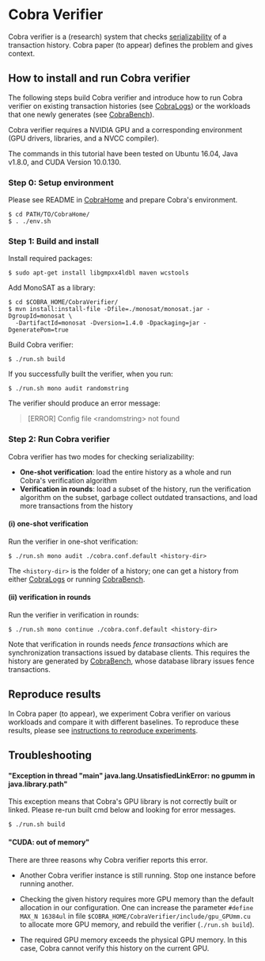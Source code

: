 # Cobra Verifier

Cobra verifier is a (research) system that checks [serializability](https://en.wikipedia.org/wiki/Serializability) of a transaction history. Cobra paper (to appear) defines the problem and gives context.

How to install and run Cobra verifier
---

The following steps build Cobra verifier and introduce how to run Cobra verifier on existing transaction histories (see [CobraLogs](https://github.com/DBCobra/CobraLogs)) or the workloads that one newly generates (see [CobraBench](https://github.com/DBCobra/CobraBench)).

Cobra verifier requires a NVIDIA GPU and a corresponding environment (GPU drivers, libraries, and a NVCC compiler). 

The commands in this tutorial have been tested on Ubuntu 16.04,
Java v1.8.0, and CUDA Version 10.0.130.


### Step 0: Setup environment

Please see README in [CobraHome](https://github.com/DBCobra/CobraHome) and prepare Cobra's environment.

    $ cd PATH/TO/CobraHome/ 
    $ . ./env.sh


### <a name="step1"/> Step 1: Build and install



Install required packages:

    $ sudo apt-get install libgmpxx4ldbl maven wcstools
    

Add MonoSAT as a library:

    $ cd $COBRA_HOME/CobraVerifier/
    $ mvn install:install-file -Dfile=./monosat/monosat.jar -DgroupId=monosat \
      -DartifactId=monosat -Dversion=1.4.0 -Dpackaging=jar -DgeneratePom=true

Build Cobra verifier:

    $ ./run.sh build
    
If you successfully built the verifier, when you run:

    $ ./run.sh mono audit randomstring
    
The verifier should produce an error message:

> [ERROR] Config file \<randomstring\> not found

### <a name="step2" /> Step 2: Run Cobra verifier

Cobra verifier has two modes for checking serializability:

  * **One-shot verification**: load the entire history as a whole and run Cobra's verification algorithm
  * **Verification in rounds**: load a subset of the history, run the verification algorithm on the subset, garbage collect outdated transactions, and load more transactions from the history

#### (i) one-shot verification

Run the verifier in one-shot verification:

    $ ./run.sh mono audit ./cobra.conf.default <history-dir>

The `<history-dir>` is the folder of a history; one can get a history from either [CobraLogs](https://github.com/DBCobra/CobraLogs) or running [CobraBench](https://github.com/DBCobra/CobraBench).
    
#### (ii) verification in rounds

Run the verifier in verification in rounds:

    $ ./run.sh mono continue ./cobra.conf.default <history-dir>
    
Note that verification in rounds needs _fence transactions_ which are synchronization transactions issued by database clients.
This requires the history are generated by [CobraBench](https://github.com/DBCobra/CobraBench),
whose database library issues fence transactions.


Reproduce results
---

In Cobra paper (to appear), we experiment Cobra verifier on various workloads and compare it with different baselines.
To reproduce these results, please see [instructions to reproduce experiments](reproduce_results.md).



Troubleshooting
---

#### "Exception in thread "main" java.lang.UnsatisfiedLinkError: no gpumm in java.library.path"

This exception means that Cobra's GPU library is not correctly built or linked. Please re-run built cmd below and looking for error messages.

    $ ./run.sh build

#### "CUDA: out of memory"

There are three reasons why Cobra verifier reports this error. 

* Another Cobra verifier instance is still running. Stop one instance before running another.

* Checking the given history requires more GPU memory than the default allocation in our configuration. One can increase the parameter `#define MAX_N 16384ul` in file `$COBRA_HOME/CobraVerifier/include/gpu_GPUmm.cu` to allocate more GPU memory, and rebuild the verifier (`./run.sh build`).

* The required GPU memory exceeds the physical GPU memory. In this case, Cobra cannot verify this history on the current GPU. 





